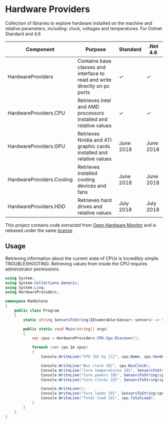 # Hardware Providers

Collection of libraries to explore hardware installed on the machine and relative parameters, including: clock, voltages and temperatures.
For Dotnet Standard and 4.6

| Component        | Purpose  |  Standard  | .Net 4.6      |
| ------------- | ------------- | ------------- | ------------- |
| HardwareProviders  | Contains base classes and interface to read and write directly on pc ports  | ✓  | ✓
| HardwareProviders.CPU  | Retrieves Intel and AMD processors installed and relative values | ✓  | ✓
| HardwareProviders.GPU | Retrieves Nvidia and ATI graphic cards installed and relative values  | June 2018  | June 2018
| HardwareProviders.Cooling | Retrieves installed cooling devices and fans  | June 2018  | June 2018
| HardwareProviders.HDD | Retrieves hard drives and relative values  | July 2018  | July 2018

This project contains code extracted from [Open Hardware Monitor](https://github.com/openhardwaremonitor) and is released under the same  [license](https://github.com/matteofabbri/HardwareProviders/blob/master/LICENSE)


## Usage
Retrieving information about the current state of CPUs is incredibly simple.
TROUBLESHOOTING: Retrieving values from inside the CPU requires administrator permissions.


```csharp
using System;
using System.Collections.Generic;
using System.Linq;
using HardwareProviders;

namespace Maddalena
{
    public class Program
    {
        static string SensorsToString(IEnumerable<Sensor> sensors) => string.Join(" ", sensors?.Select(x => x.ToString()) ?? new string[0]);

        public static void Main(string[] args)
        {
            var cpus = HardwareProviders.CPU.Cpu.Discover();

            foreach (var cpu in cpus)
            {
                Console.WriteLine("CPU {0} by {1}", cpu.Name, cpu.Vendor);

                Console.WriteLine("Bus clock {0}", cpu.BusClock);
                Console.WriteLine("Core temperatures {0}", SensorsToString(cpu.CoreTemperatures));
                Console.WriteLine("Core powers {0}", SensorsToString(cpu.CorePowers));
                Console.WriteLine("Core clocks {0}", SensorsToString(cpu.CoreClocks));

                Console.WriteLine();
                Console.WriteLine("Core loads {0}", SensorsToString(cpu.CoreLoads));
                Console.WriteLine("Total load {0}", cpu.TotalLoad);
            }
        }
    }
}
```
